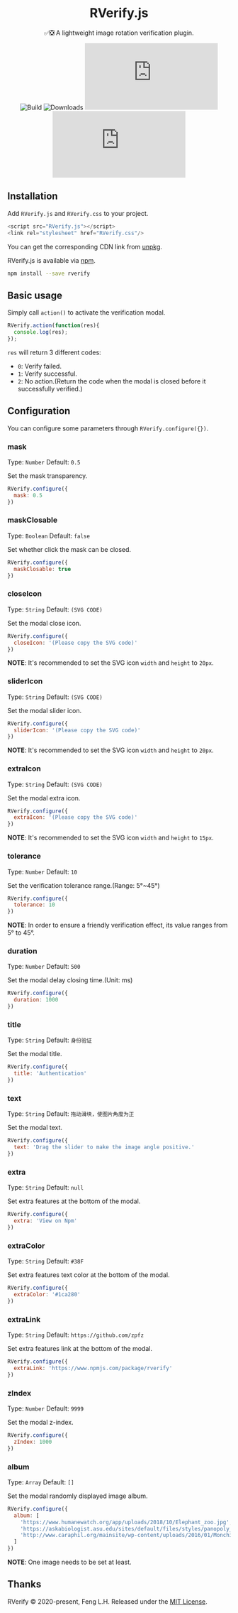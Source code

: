 <h1 align="center">RVerify.js</h1>
<div align="center">

✅❎ A lightweight image rotation verification plugin.

![Build](https://img.shields.io/badge/build-passing-brightgreen?style=flat-square) ![Downloads](https://img.shields.io/npm/dt/rverify?style=flat-square&color=red) ![Version](https://img.shields.io/github/package-json/v/zpfz/RVerify.js?style=flat-square&color=orange) ![License](https://img.shields.io/github/license/zpfz/RVerify.js?style=flat-square&color=blue)

</div>

## Installation
Add `RVerify.js` and `RVerify.css` to your project.
```js 
<script src="RVerify.js"></script>
<link rel="stylesheet" href="RVerify.css"/>
```
You can get the corresponding CDN link from [unpkg](https://unpkg.com/rverify/).

RVerify.js is available via [npm](https://www.npmjs.com/package/rverify).
```sh
npm install --save rverify
```

## Basic usage
Simply call `action()` to activate the verification modal.
```js
RVerify.action(function(res){
  console.log(res);
});
```
`res` will return 3 different codes:

- `0`: Verify failed.
- `1`: Verify successful.
- `2`: No action.(Return the code when the modal is closed before it successfully verified.)

## Configuration
You can configure some parameters through `RVerify.configure({})`.

### mask
Type: `Number` 
Default: `0.5`

Set the mask transparency.
```js
RVerify.configure({
  mask: 0.5
})
```

### maskClosable
Type: `Boolean` 
Default: `false`

Set whether click the mask can be closed.
```js
RVerify.configure({
  maskClosable: true
})
```
### closeIcon
Type: `String` 
Default: `(SVG CODE)`

Set the modal close icon.
```js
RVerify.configure({
  closeIcon: '(Please copy the SVG code)'
})
```
**NOTE**: It's recommended to set the SVG icon `width` and `height` to `20px`.

### sliderIcon
Type: `String` 
Default: `(SVG CODE)`

Set the modal slider icon.
```js
RVerify.configure({
  sliderIcon: '(Please copy the SVG code)'
})
```
**NOTE**: It's recommended to set the SVG icon `width` and `height` to `20px`.

### extraIcon
Type: `String` 
Default: `(SVG CODE)`

Set the modal extra icon.
```js
RVerify.configure({
  extraIcon: '(Please copy the SVG code)'
})
```
**NOTE**: It's recommended to set the SVG icon `width` and `height` to `15px`.

### tolerance
Type: `Number` 
Default: `10`

Set the verification tolerance range.(Range: 5°~45°)
```js
RVerify.configure({
  tolerance: 10
})
```
**NOTE**: In order to ensure a friendly verification effect, its value ranges from 5° to 45°.

### duration
Type: `Number` 
Default: `500`

Set the modal delay closing time.(Unit: ms)
```js
RVerify.configure({
  duration: 1000
})
```

### title
Type: `String` 
Default: `身份验证`

Set the modal title.
```js
RVerify.configure({
  title: 'Authentication'
})
```

### text
Type: `String` 
Default: `拖动滑块，使图片角度为正`

Set the modal text. 
```js
RVerify.configure({
  text: 'Drag the slider to make the image angle positive.'
})
```

### extra
Type: `String` 
Default: `null`

Set extra features at the bottom of the modal.
```js
RVerify.configure({
  extra: 'View on Npm'
})
```

### extraColor
Type: `String` 
Default: `#38F`

Set extra features text color at the bottom of the modal.
```js
RVerify.configure({
  extraColor: '#1ca280'
})
```

### extraLink
Type: `String` 
Default: `https://github.com/zpfz`

Set extra features link at the bottom of the modal.
```js
RVerify.configure({
  extraLink: 'https://www.npmjs.com/package/rverify'
})
```

### zIndex
Type: `Number` 
Default: `9999`

Set the modal z-index.
```js
RVerify.configure({
  zIndex: 1000
})
```

### album
Type: `Array` 
Default: `[]`

Set the modal randomly displayed image album.
```js
RVerify.configure({
  album: [
    'https://www.humanewatch.org/app/uploads/2018/10/Elephant_zoo.jpg',
    'https://askabiologist.asu.edu/sites/default/files/styles/panopoly_image_full/public/side-content/tortoiseshell_she-cat.jpg?itok=tbXBe5H7',
    'http://www.caraphil.org/mainsite/wp-content/uploads/2016/01/Monching-CARA-rescued-cat-pet-for-adoption-animal-welfare-in-the-Philippines.jpg'
  ]
})
```
**NOTE**: One image needs to be set at least.

## Thanks
RVerify © 2020-present, Feng L.H. Released under the [MIT License](https://mit-license.org/).